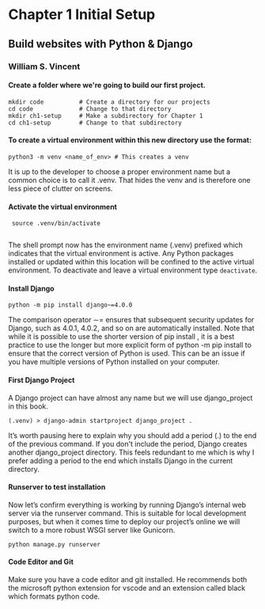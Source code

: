 # Chapter 1 Initial Setup
## Build websites with Python & Django
### William S. Vincent

#### Create a folder where we're going to build our first project.

```
mkdir code			# Create a directory for our projects
cd code				# Change to that directory
mkdir ch1-setup		# Make a subdirectory for Chapter 1
cd ch1-setup		# Change to that subdirectory
```

#### To create a virtual environment within this new directory use the format:

```
python3 -m venv <name_of_env> # This creates a venv
```

It is up to the developer to choose a proper environment name but a common choice is to call it .venv. That hides the venv and is therefore one less piece of clutter on screens.

#### Activate the virtual environment
```
 source .venv/bin/activate
 
```

The shell prompt now has the environment name (.venv) prefixed which indicates that the virtual environment is active. Any Python packages installed or updated within this location will
be confined to the active virtual environment. To deactivate and leave a virtual environment type ```deactivate```.

#### Install Django
```
python -m pip install django~=4.0.0
```
The comparison operator ∼= ensures that subsequent security updates for Django, such as 4.0.1, 4.0.2, and so on are automatically installed. Note that while it is possible to use the shorter version of pip install <package>, it is a best practice to use the longer but more explicit form of python -m pip install <package> to ensure that the correct version of Python is used. This can be an issue if you have multiple versions of Python installed on your computer.

#### First Django Project

A Django project can have almost any name but we will use django_project in this book. 
```
(.venv) > django-admin startproject django_project .
```

It’s worth pausing here to explain why you should add a period (.) to the end of the previous command. If you don't include the period, Django creates another django_project directory. This feels redundant to me which is why I prefer adding a period to the end which installs Django in the current directory.

#### Runserver to test installation

Now let’s confirm everything is working by running Django’s internal web server via the runserver command. This is suitable for local development purposes, but when it comes time to deploy our project’s online we will switch to a more robust WSGI server like Gunicorn.

```
python manage.py runserver
```

#### Code Editor and Git

Make sure you have a code editor and git installed. He recommends both the microsoft python extension for vscode and an extension called black which formats python code. 
